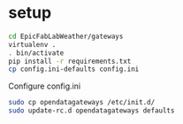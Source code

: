 # setup
````bash
cd EpicFabLabWeather/gateways
virtualenv .
. bin/activate
pip install -r requirements.txt
cp config.ini-defaults config.ini
````

Configure config.ini

```bash
sudo cp opendatagateways /etc/init.d/
sudo update-rc.d opendatagateways defaults
```
